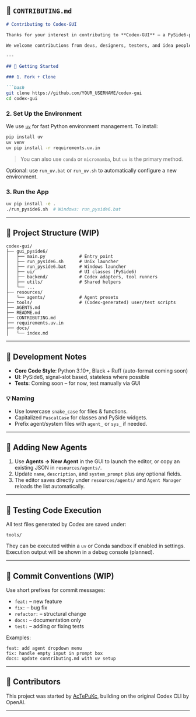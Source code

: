 ## 🤝 `CONTRIBUTING.md`

````markdown
# Contributing to Codex-GUI

Thanks for your interest in contributing to **Codex-GUI** — a PySide6-powered frontend for OpenAI's Codex CLI!

We welcome contributions from devs, designers, testers, and idea people alike.

---

## 🚀 Getting Started

### 1. Fork + Clone

```bash
git clone https://github.com/YOUR_USERNAME/codex-gui
cd codex-gui
````

### 2. Set Up the Environment

We use [`uv`](https://github.com/astral-sh/uv) for fast Python environment management. To install:

```bash
pip install uv
uv venv
uv pip install -r requirements.uv.in
```

> You can also use `conda` or `micromamba`, but `uv` is the primary method.

Optional: use `run_uv.bat` or `run_uv.sh` to automatically configure a new environment.

### 3. Run the App

```bash
uv pip install -e .
./run_pyside6.sh  # Windows: run_pyside6.bat
```

---

## 📁 Project Structure (WIP)

```
codex-gui/
├── gui_pyside6/
│   ├── main.py             # Entry point
│   ├── run_pyside6.sh      # Unix launcher
│   ├── run_pyside6.bat     # Windows launcher
│   ├── ui/                 # UI classes (PySide6)
│   ├── backend/            # Codex adapters, tool runners
│   ├── utils/              # Shared helpers
│   └── ...
├── resources/
│   └── agents/             # Agent presets
├── tools/                  # (Codex-generated) user/test scripts
├── AGENTS.md
├── README.md
├── CONTRIBUTING.md
├── requirements.uv.in
├── docs/
│   └── index.md
```

---

## 🧠 Development Notes

* **Core Code Style**: Python 3.10+, Black + Ruff (auto-format coming soon)
* **UI**: PySide6, signal-slot based, stateless where possible
* **Tests**: Coming soon – for now, test manually via GUI

### 💡 Naming

* Use lowercase `snake_case` for files & functions.
* Capitalized `PascalCase` for classes and PySide widgets.
* Prefix agent/system files with `agent_` or `sys_` if needed.

---

## 🔧 Adding New Agents

1. Use **Agents → New Agent** in the GUI to launch the editor, or copy an existing JSON in `resources/agents/`.
2. Update `name`, `description`, and `system_prompt` plus any optional fields.
3. The editor saves directly under `resources/agents/` and `Agent Manager` reloads the list automatically.

---

## 🧪 Testing Code Execution

All test files generated by Codex are saved under:

```
tools/
```

They can be executed within a `uv` or Conda sandbox if enabled in settings. Execution output will be shown in a debug console (planned).

---

## 🧃 Commit Conventions (WIP)

Use short prefixes for commit messages:

* `feat:` – new feature
* `fix:` – bug fix
* `refactor:` – structural change
* `docs:` – documentation only
* `test:` – adding or fixing tests

Examples:

```
feat: add agent dropdown menu
fix: handle empty input in prompt box
docs: update contributing.md with uv setup
```

---

## 🙌 Contributors

This project was started by [AcTePuKc](https://github.com/AcTePuKc), building on the original Codex CLI by OpenAI.

---